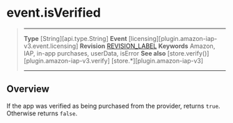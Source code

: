# event.isVerified

> --------------------- ------------------------------------------------------------------------------------------
> __Type__              [String][api.type.String]
> __Event__             [licensing][plugin.amazon-iap-v3.event.licensing]
> __Revision__          [REVISION_LABEL](REVISION_URL)
> __Keywords__          Amazon, IAP, in-app purchases, userData, isError
> __See also__			[store.verify()][plugin.amazon-iap-v3.verify]
>						[store.*][plugin.amazon-iap-v3]
> --------------------- ------------------------------------------------------------------------------------------

## Overview

If the app was verified as being purchased from the provider, returns `true`. Otherwise returns `false`.
